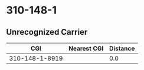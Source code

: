 # 310-148-1
## Unrecognized Carrier


| CGI | Nearest CGI | Distance |
|-----|-------------|----------|
| 310-148-1-8919 |  | 0.0 |
